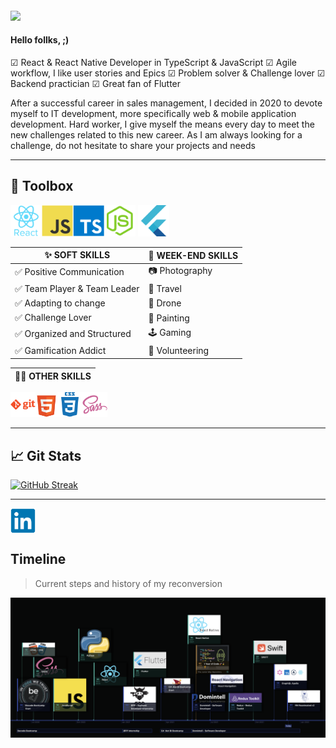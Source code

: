 



####  <img src="https://raw.githubusercontent.com/MartinHeinz/MartinHeinz/master/wave.gif" width="30px"> 
####  Hello follks, ;) 

☑ React & React Native Developer in TypeScript & JavaScript
☑ Agile workflow, I like user stories and Epics 
☑ Problem solver & Challenge lover
☑ Backend practician
☑ Great fan of Flutter

After a successful career in sales management, I decided in 2020 to devote myself to IT development, more specifically web & mobile application development. 
Hard worker, I give myself the means every day to meet the new challenges related to this new career. As I am always looking for a challenge, do not hesitate to share your projects and needs

---

## 🧰 Toolbox

<img src="https://github.com/devicons/devicon/blob/master/icons/react/react-original-wordmark.svg" alt="React" width="50" height="50"/><img src="https://github.com/devicons/devicon/blob/master/icons/javascript/javascript-original.svg" alt="JavaScript" width="50" height="50"/><img src="https://github.com/devicons/devicon/blob/master/icons/typescript/typescript-plain.svg" alt="TypeScript" width="50" height="50"/><img src="https://github.com/devicons/devicon/blob/master/icons/nodejs/nodejs-original.svg" alt="NodeJS" width="50" height="50"/> 
<img src="https://github.com/devicons/devicon/blob/master/icons/flutter/flutter-original.svg" alt="Flutter" width="50" height="50"/> 


|  :sparkles: SOFT SKILLS                        |  :deciduous_tree: WEEK-END SKILLS |
|------------------------------------------------|-----------------------------------|
| :white_check_mark: Positive Communication      | :camera: Photography              |
| :white_check_mark: Team Player & Team Leader   | :sunrise_over_mountains: Travel   |
| :white_check_mark: Adapting to change          | :helicopter: Drone                |
| :white_check_mark: Challenge Lover             | :art: Painting                    |
| :white_check_mark: Organized and Structured    | :joystick: Gaming                 |
| :white_check_mark: Gamification Addict         | :open_hands: Volunteering         |

| :man_technologist: OTHER SKILLS                         |                        
|---------------------------------------------------------|

<img src="https://github.com/devicons/devicon/blob/master/icons/git/git-plain-wordmark.svg" alt="CSS" width="40" height="40"/><img src="https://github.com/devicons/devicon/blob/master/icons/html5/html5-original.svg" alt="HTML" width="35" height="35"/><img src="https://github.com/devicons/devicon/blob/master/icons/css3/css3-plain-wordmark.svg" alt="CSS" width="40" height="40"/><img src="https://github.com/devicons/devicon/blob/master/icons/sass/sass-original.svg" alt="CSS" width="40" height="40"/>

---

## &#x1f4c8; Git Stats

[![GitHub Streak](https://github-readme-streak-stats.herokuapp.com/?user=nicode-io&theme=dark&background=2E333A&border=B8CACA&sideNums=FFCB6C&sideLabels=FFCB6C&currStreakNum=FF511D&stroke=2E333A)](https://git.io/streak-stats)

---

<a href="https://linkedin.com/in/nicolas-denoel">
  <img align="center" src="https://github.com/devicons/devicon/blob/master/icons/linkedin/linkedin-original.svg" alt="linkedin.com/in/nicolas-denoel" width="40" height="40" />
</a> 

## Timeline

> Current steps and history of my reconversion

<a href="https://timelines.gitkraken.com/timeline/2e12cc334eb0406b84bf7a6339e666c4?range=2020-06-02_2021-09-08">
    <img src="./images/Timeline.png" alt="Timeline">
</a>

